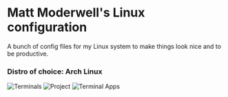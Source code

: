 # Matt Moderwell's Linux configuration
A bunch of config files for my Linux system to make things look nice and to be productive.

### Distro of choice: Arch Linux

![Terminals](/screens/example.jpg?raw=true "Terminals")
![Project](/screens/coding.jpg?raw=true "Working on a project")
![Terminal Apps](/screens/info.jpg?raw=true "Some terminal programs")

